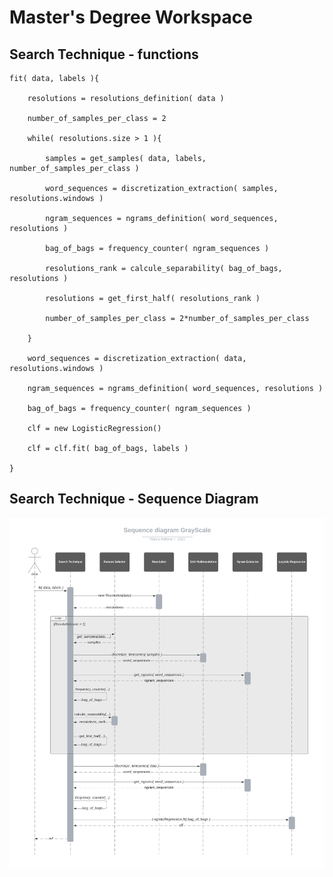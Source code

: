# Master's Degree Workspace


## Search Technique - functions

    fit( data, labels ){

        resolutions = resolutions_definition( data )
      
        number_of_samples_per_class = 2
      
        while( resolutions.size > 1 ){

            samples = get_samples( data, labels, number_of_samples_per_class )

            word_sequences = discretization_extraction( samples, resolutions.windows )

            ngram_sequences = ngrams_definition( word_sequences, resolutions )

            bag_of_bags = frequency_counter( ngram_sequences )

            resolutions_rank = calcule_separability( bag_of_bags, resolutions )

            resolutions = get_first_half( resolutions_rank )

            number_of_samples_per_class = 2*number_of_samples_per_class
      
        }
      
        word_sequences = discretization_extraction( data, resolutions.windows )

        ngram_sequences = ngrams_definition( word_sequences, resolutions )

        bag_of_bags = frequency_counter( ngram_sequences )
        
        clf = new LogisticRegression()
        
        clf = clf.fit( bag_of_bags, labels )
    
    }


## Search Technique - Sequence Diagram

![alt text](https://github.com/marcio55afr/MasterDegreeWorkspace/blob/main/sequence-diagram.png?raw=true)
